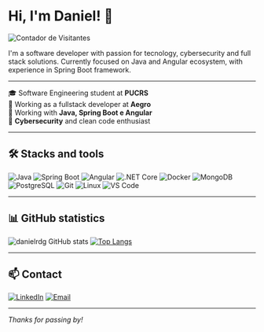 # Hi, I'm Daniel! 👋

![Contador de Visitantes](https://komarev.com/ghpvc/?username=danielrdg&style=flat-square&color=blue)

I'm a software developer with passion for tecnology, cybersecurity and full stack solutions. Currently focused on Java and Angular ecosystem, with experience in Spring Boot framework.

---

🎓 Software Engineering student at **PUCRS**  
💼 Working as a fullstack developer at **Aegro**  
🚀 Working with **Java, Spring Boot e Angular**  
🔐 **Cybersecurity** and clean code enthusiast   

---

## 🛠️ Stacks and tools

![Java](https://img.shields.io/badge/Java-ED8B00?style=for-the-badge&logo=java&logoColor=white)
![Spring Boot](https://img.shields.io/badge/Spring_Boot-6DB33F?style=for-the-badge&logo=spring-boot&logoColor=white)
![Angular](https://img.shields.io/badge/Angular-DD0031?style=for-the-badge&logo=angular&logoColor=white)
![.NET Core](https://img.shields.io/badge/.NET-512BD4?style=for-the-badge&logo=dotnet&logoColor=white)
![Docker](https://img.shields.io/badge/Docker-2496ED?style=for-the-badge&logo=docker&logoColor=white)
![MongoDB](https://img.shields.io/badge/MongoDB-4EA94B?style=for-the-badge&logo=mongodb&logoColor=white)
![PostgreSQL](https://img.shields.io/badge/PostgreSQL-336791?style=for-the-badge&logo=postgresql&logoColor=white)
![Git](https://img.shields.io/badge/Git-F05032?style=for-the-badge&logo=git&logoColor=white)
![Linux](https://img.shields.io/badge/Linux-FCC624?style=for-the-badge&logo=linux&logoColor=black)
![VS Code](https://img.shields.io/badge/VS%20Code-007ACC?style=for-the-badge&logo=visual-studio-code&logoColor=white)

---

## 📊 GitHub statistics

![danielrdg GitHub stats](https://github-readme-stats.vercel.app/api?username=danielrdg&show_icons=true&theme=dark)
[![Top Langs](https://github-readme-stats.vercel.app/api/top-langs/?username=danielrdg&layout=donut)](https://github.com/danielrdg/github-readme-stats)

---

## 📫 Contact

[![LinkedIn](https://img.shields.io/badge/LinkedIn-blue?style=for-the-badge&logo=linkedin&logoColor=white)](https://www.linkedin.com/in/danielrdgg/)
[![Email](https://img.shields.io/badge/Email-red?style=for-the-badge&logo=gmail&logoColor=white)](mailto:dani.araujo2002@gmail.com)

---

*Thanks for passing by!*
